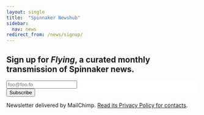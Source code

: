 ```yaml
---
layout: single
title:  "Spinnaker Newshub"
sidebar:
  nav: news
redirect_from: /news/signup/
---
```

## Sign up for *Flying*, a curated monthly transmission of Spinnaker news.

<!-- Begin Mailchimp Signup Form -->
<link href="//cdn-images.mailchimp.com/embedcode/classic-10_7.css" rel="stylesheet" type="text/css">
<style type="text/css">
	#mc_embed_signup{background:#fff; clear:left; width:100%; }

    .wj-contact-form input {
        vertical-align: middle;
        margin-top: 0.25em;
        margin-bottom: 0.5em;
        padding: 0.75em;
        border:1px solid #444;
        outline-color: #2e83e6;
        border-radius: 3px;
        transition: box-shadow .2s ease;
    }

    .wj-contact-form input[type="submit"] {
        background-color: #139BB4;
        border: 1px solid #139BB4;;
        color: #eee;
    }
</style>

<div id="mc_embed_signup">
<form action="https://cloudbees.us3.list-manage.com/subscribe/post?u=337682949220da87810dfa7a7&amp;id=aae9b6cff0" method="post" id="mc-embedded-subscribe-form" name="mc-embedded-subscribe-form" class="wj-contact-form validate" target="_blank" novalidate>
    <div id="mc_embed_signup_scroll">
	<input type="email" value="" name="EMAIL" class="required email" id="mce-EMAIL" placeholder="foo@foo.fo">
<!-- real people should not fill this in and expect good things - do not remove this or risk form bot signups-->
    <div style="position: absolute; left: -5000px;" aria-hidden="true"><input type="text" name="b_337682949220da87810dfa7a7_aae9b6cff0" tabindex="-1" value=""></div>
    <div class="clear"><input type="submit" value="Subscribe" name="subscribe" id="mc-embedded-subscribe" class=".wj-contact-form"></div>
    </div>
</form>
</div>

<!--End mc_embed_signup-->


Newsletter delivered by MailChimp. [Read its Privacy Policy for contacts](https://mailchimp.com/legal/privacy/#3._Privacy_for_Contacts).
